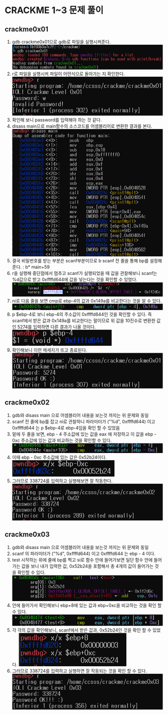 # CRACKME 1~3 문제 풀이

## crackme0x01
1.  gdb crackme0x01으로 gdb로 파일을 실행시켜준다.
![1](https://raw.githubusercontent.com/Kim-kanghyun/hw1-1/master/hw1/img/1.PNG)
2. r로 파일을 실행시켜 파일이 어떤식으로 돌아가는 지 확인한다.
![2](https://raw.githubusercontent.com/Kim-kanghyun/hw1-1/master/hw1/img/2.PNG)
3. 확인해 보니 password를 입력해야 하는 것 같다.
4. disass main으로 main함수의 소스코드를 어셈블리어로 변환한 결과를 본다.
![3](https://raw.githubusercontent.com/Kim-kanghyun/hw1-1/master/hw1/img/3.PNG)
5. 결국 비밀번호를 받는 부분은 scanf부분이므로 b scanf 전 줄을 통해 bp를 설정해준다.
: b* main+59
6. r을 실행해 중단점에서 멈추고 scanf가 실행되었을 때 값을 관찰해보니 scanf는 %d값으로 받고 0xffffd644에 값을 넣는다는 것을 확인할 수 있었다.
![4](https://raw.githubusercontent.com/Kim-kanghyun/hw1-1/master/hw1/img/4.PNG)
7. ni로 다음 줄을 보면 cmp로 ebp-4의 값과 0x149a를 비교한다는 것을 알 수 있다.
![5](https://raw.githubusercontent.com/Kim-kanghyun/hw1-1/master/hw1/img/5.PNG)
8. p $ebp-4로 보니 ebp-4의 주소값이 0xffffd644인 것을 확인할 수 있다. 즉 scanf에서 받은 값과 0x149a를 비교한다는 말이므로 위 값을 10진수로 변환한 값인 5274를 입력하면 다른 결과가 나올 것이다.
![6](https://raw.githubusercontent.com/Kim-kanghyun/hw1-1/master/hw1/img/6.png)
9. 확인해보니 이런 메세지가 뜨고 종료된다.
![7](https://raw.githubusercontent.com/Kim-kanghyun/hw1-1/master/hw1/img/7.png) 

## crackme0x02
1. gdb와 disass main 으로 어셈블리어 내용을 보는것 까지는 위 문제와 동일
2. scanf 전 줄에 bp를 잡고 ni로 관찰하니 파라미터가 ("%d", 0xffffd644) 이고 0xffffd644 는 p $ebp-4로 ebp-4임을 확인 할 수 있었음
3. 밑에 두 줄을 보면, ebp - 4 주소값에 있는 값을 eax 에 저장하고 이 값을 ebp - 0xc 주소값에 있는 값과 비교하는 것을 확인할 수 있다.
![8](https://raw.githubusercontent.com/Kim-kanghyun/hw1-1/master/hw1/img/8.png)
4. 이때 ebp - 0xc 주소값에 있는 값은  0x52b24이다.
![9](https://raw.githubusercontent.com/Kim-kanghyun/hw1-1/master/hw1/img/9.png)
5. 그러므로 338724를 입력하고 실행해보면 잘 작동한다.
![10](https://raw.githubusercontent.com/Kim-kanghyun/hw1-1/master/hw1/img/10.png)


## crackme0x03
1. gdb와 disass main 으로 어셈블리어 내용을 보는것 까지는 위 문제와 동일
2. scanf 의 파라미터가 ("%d", 0xffffd644) 이고 0xffffd644 는 ebp - 4 이다.
3. test 시작하는 위에 줄에 bp를 찍고 si로 함수 안에 들어가보면 일단 함수 안에 들어가는 값을 보니 내가 입력한 값, 0x52b24을 포함해서 총 4개의 값이 들어가는 것을 확인할 수 있다.
![11](https://raw.githubusercontent.com/Kim-kanghyun/hw1-1/master/hw1/img/11.png)
4. 안에 들어가서 확인해보니 ebp+8에 있는 값과 ebp+0xc을 비교하는 것을 확인 할 수 있다.
![12](https://raw.githubusercontent.com/Kim-kanghyun/hw1-1/master/hw1/img/12.png)
5. 각 각의 값을 확인해보니, scanf에서 받은 값과, 0x52b24인 것을 확인 할 수 있었다.
![13](https://raw.githubusercontent.com/Kim-kanghyun/hw1-1/master/hw1/img/13.png)
6. 그러므로 338724를 입력하고 실행하면 잘 작동되는 것을 확인 할 수 있다.
![14](https://raw.githubusercontent.com/Kim-kanghyun/hw1-1/master/hw1/img/14.png)

